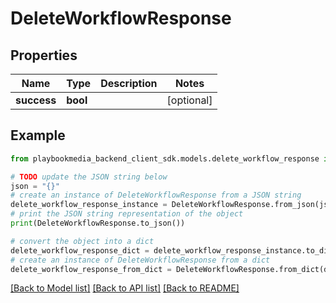 # DeleteWorkflowResponse


## Properties

Name | Type | Description | Notes
------------ | ------------- | ------------- | -------------
**success** | **bool** |  | [optional] 

## Example

```python
from playbookmedia_backend_client_sdk.models.delete_workflow_response import DeleteWorkflowResponse

# TODO update the JSON string below
json = "{}"
# create an instance of DeleteWorkflowResponse from a JSON string
delete_workflow_response_instance = DeleteWorkflowResponse.from_json(json)
# print the JSON string representation of the object
print(DeleteWorkflowResponse.to_json())

# convert the object into a dict
delete_workflow_response_dict = delete_workflow_response_instance.to_dict()
# create an instance of DeleteWorkflowResponse from a dict
delete_workflow_response_from_dict = DeleteWorkflowResponse.from_dict(delete_workflow_response_dict)
```
[[Back to Model list]](../README.md#documentation-for-models) [[Back to API list]](../README.md#documentation-for-api-endpoints) [[Back to README]](../README.md)


